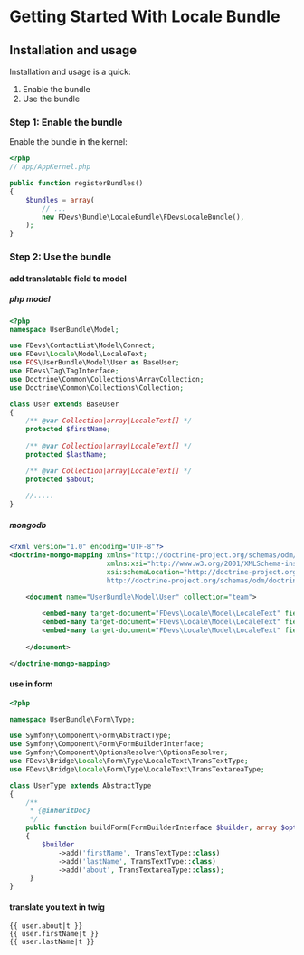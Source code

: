 Getting Started With Locale Bundle
==================================

## Installation and usage

Installation and usage is a quick:

1. Enable the bundle
2. Use the bundle

### Step 1: Enable the bundle

Enable the bundle in the kernel:

``` php
<?php
// app/AppKernel.php

public function registerBundles()
{
    $bundles = array(
        // ...
        new FDevs\Bundle\LocaleBundle\FDevsLocaleBundle(),
    );
}
```

### Step 2: Use the bundle

#### add translatable field to model

##### php model
```php
<?php
namespace UserBundle\Model;

use FDevs\ContactList\Model\Connect;
use FDevs\Locale\Model\LocaleText;
use FOS\UserBundle\Model\User as BaseUser;
use FDevs\Tag\TagInterface;
use Doctrine\Common\Collections\ArrayCollection;
use Doctrine\Common\Collections\Collection;

class User extends BaseUser
{
    /** @var Collection|array|LocaleText[] */
    protected $firstName;
    
    /** @var Collection|array|LocaleText[] */
    protected $lastName;

    /** @var Collection|array|LocaleText[] */
    protected $about;
    
    //.....
}
```
##### mongodb

```xml
<?xml version="1.0" encoding="UTF-8"?>
<doctrine-mongo-mapping xmlns="http://doctrine-project.org/schemas/odm/doctrine-mongo-mapping"
                        xmlns:xsi="http://www.w3.org/2001/XMLSchema-instance"
                        xsi:schemaLocation="http://doctrine-project.org/schemas/odm/doctrine-mongo-mapping
                        http://doctrine-project.org/schemas/odm/doctrine-mongo-mapping.xsd">

    <document name="UserBundle\Model\User" collection="team">
    
        <embed-many target-document="FDevs\Locale\Model\LocaleText" field="lastName"/>
        <embed-many target-document="FDevs\Locale\Model\LocaleText" field="firstName"/>
        <embed-many target-document="FDevs\Locale\Model\LocaleText" field="about"/>
        
    </document>

</doctrine-mongo-mapping>
```

#### use in form

```php
<?php

namespace UserBundle\Form\Type;

use Symfony\Component\Form\AbstractType;
use Symfony\Component\Form\FormBuilderInterface;
use Symfony\Component\OptionsResolver\OptionsResolver;
use FDevs\Bridge\Locale\Form\Type\LocaleText\TransTextType;
use FDevs\Bridge\Locale\Form\Type\LocaleText\TransTextareaType;

class UserType extends AbstractType
{
    /**
     * {@inheritDoc}
     */
    public function buildForm(FormBuilderInterface $builder, array $options)
    {
        $builder
            ->add('firstName', TransTextType::class)
            ->add('lastName', TransTextType::class)
            ->add('about', TransTextareaType::class);
     }
}
```

#### translate you text in twig

```twig
{{ user.about|t }}
{{ user.firstName|t }}
{{ user.lastName|t }}
```

